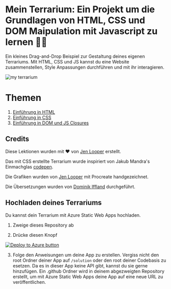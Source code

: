 # Mein Terrarium: Ein Projekt um die Grundlagen von HTML, CSS und DOM Maipulation mit Javascript zu lernen 🌵🌱

Ein kleines Drag-and-Drop Beispiel zur Gestaltung deines eigenen Terrariums. Mit HTML, CSS und JS kannst du eine Website zusammenstellen, Style Anpassungen durchführen und mit ihr interagieren.

![my terrarium](images/screenshot_gray.png)

# Themen

1. [Einführung in HTML](./1-intro-to-html/README.md)
2. [Einführung in CSS](./2-intro-to-css/README.md)
3. [Einführung in DOM und JS Closures](./3-intro-to-DOM-and-closures/README.md)

## Credits

Diese Lektionen wurden mit ♥️ von [Jen Looper](https://www.twitter.com/jenlooper) erstellt.

Das mit CSS erstellte Terrarium wurde inspiriert von Jakub Mandra's Einmachglas [codepen](https://codepen.io/Rotarepmi/pen/rjpNZY).

Die Grafiken wurden von [Jen Looper](http://jenlooper.com) mit Procreate handgezeichnet.

Die Übersetzungen wurden von [Dominik Iffland](https://github.com/domi877) durchgeführt.

## Hochladen deines Terrariums

Du kannst dein Terrarium mit Azure Static Web Apps hochladen.

1. Zweige dieses Repository ab

2. Drücke diesen Knopf

[![Deploy to Azure button](https://aka.ms/deploytoazurebutton)](https://portal.azure.com/?feature.customportal=false&WT.mc_id=cxaall-4621-cxall#create/Microsoft.StaticApp)

3. Folge den Anweisungen um deine App zu erstellen. Vergiss nicht den root Ordner deiner App auf `/solution` oder den root deiner Codebasis zu esetzen. Da es in dieser App keine API gibt, kannst du sie gerne hinzufügen. Ein .github Ordner wird in deinem abgezweigten Repository erstellt, um mit Azure Static Web Apps deine App auf eine neue URL zu veröffentlichen.


